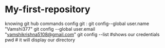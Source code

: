 # My-first-repository
knowing git hub commands
config git : git config--global user.name "Vamshi377"
             git config --global user.email "vamshikrishna5108@gmail.com"
             git config --list  #shows our credentials
pwd # it will display our directory
